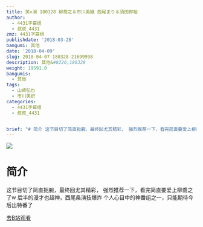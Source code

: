```yaml
---
title: 笑×演 180328 柳喬之＆市川美織 西尾まり＆須田邦裕
author:
  - 4431字幕组
  - 叔叔_4431
zmz: 4431字幕组
publishdate: '2018-03-28'
bangumi: 其他
date: '2018-04-09'
slug: 2018-04-07-180328-21699998
description: 其他&#8226;180328
weight: 19591.0
bangumis:
  - 其他
tags:
  - 山崎弘也
  - 市川美织
categories:
  - 4431字幕组
  - 叔叔_4431


brief: "# 简介 这节目切了简直扼腕，最终回尤其精彩， 强烈推荐一下，看完简直要爱上柳喬之了w 后半的漫才也超神，西尾桑演技爆炸 个人心目中的神番组之一，只能期待今后出特番了"
---
```

![](https://i.imgur.com/fJy6FH5.png)
# 简介  
这节目切了简直扼腕，最终回尤其精彩，
强烈推荐一下，看完简直要爱上柳喬之了w
后半的漫才也超神，西尾桑演技爆炸
个人心目中的神番组之一，只能期待今后出特番了  

[去B站观看](https://www.bilibili.com/video/av21699998/)
 
